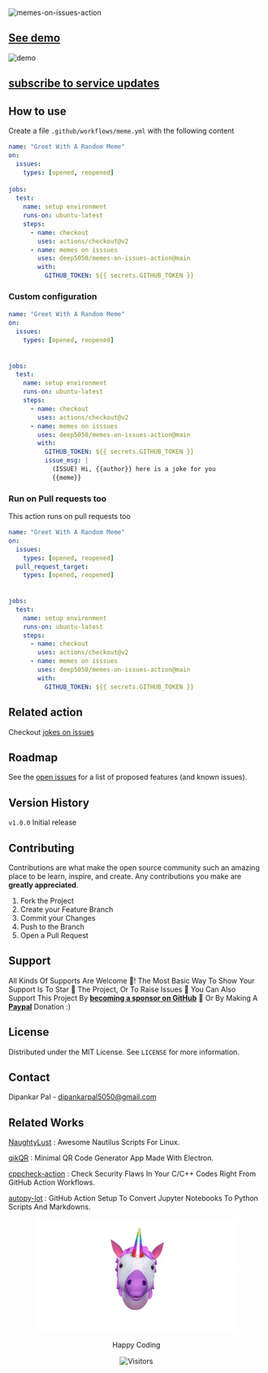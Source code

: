 ![memes-on-issues-action](https://socialify.git.ci/deep5050/memes-on-issues-action/image?description=1&descriptionEditable=Greet%20the%20issue%20raiser%20with%20a%20customizable%20message%20and%20a%20bonus%20programming%20meme%20&font=KoHo&forks=1&issues=1&language=1&owner=1&pattern=Brick%20Wall&pulls=1&stargazers=1&theme=Light)


## [See demo](https://github.com/deep5050/memes-on-issues-action/issues/1#issuecomment-728134188)
![demo](https://user-images.githubusercontent.com/27947066/99762392-6812ae00-2b1e-11eb-9e7f-e2040ed0a843.png)

## [subscribe to service updates](https://github.com/deep5050/memes-on-issues-action/issues/2)
## How to use

Create a file `.github/workflows/meme.yml` with the following content

```yaml
name: "Greet With A Random Meme"
on:
  issues:
    types: [opened, reopened]

jobs:
  test:
    name: setup environment
    runs-on: ubuntu-latest
    steps:
      - name: checkout
        uses: actions/checkout@v2
      - name: memes on isssues
        uses: deep5050/memes-on-issues-action@main
        with:
          GITHUB_TOKEN: ${{ secrets.GITHUB_TOKEN }}

```
### Custom configuration

```yaml
name: "Greet With A Random Meme"
on:
  issues:
    types: [opened, reopened]


jobs:
  test:
    name: setup environment
    runs-on: ubuntu-latest
    steps:
      - name: checkout
        uses: actions/checkout@v2
      - name: memes on isssues
        uses: deep5050/memes-on-issues-action@main
        with:
          GITHUB_TOKEN: ${{ secrets.GITHUB_TOKEN }}
          issue_msg: |
            (ISSUE) Hi, {{author}} here is a joke for you 
            {{meme}}

```


### Run on Pull requests too

This action runs on pull requests too

```yaml
name: "Greet With A Random Meme"
on:
  issues:
    types: [opened, reopened]
  pull_request_target:
    types: [opened, reopened]


jobs:
  test:
    name: setup environment
    runs-on: ubuntu-latest
    steps:
      - name: checkout
        uses: actions/checkout@v2
      - name: memes on isssues
        uses: deep5050/memes-on-issues-action@main
        with:
          GITHUB_TOKEN: ${{ secrets.GITHUB_TOKEN }}

```


## Related action

Checkout [jokes on issues ](https://github.com/deep5050/MastJokeMara)

<!-- ROADMAP -->
## Roadmap

See the [open issues](https://github.com/deep5050/memes-on-issues-action/issues) for a list of proposed features (and known issues).


## Version History

`v1.0.0` Initial release


<!-- CONTRIBUTING -->
## Contributing

Contributions are what make the open source community such an amazing place to be learn, inspire, and create. Any contributions you make are **greatly appreciated**.

1. Fork the Project
2. Create your Feature Branch 
3. Commit your Changes 
4. Push to the Branch 
5. Open a Pull Request


## Support

All Kinds Of Supports Are Welcome :raised_hands:! The Most Basic Way To Show Your Support Is To Star :star2: The Project, Or To Raise Issues :speech_balloon: You Can Also Support This Project By [**becoming a sponsor on GitHub**](https://github.com/sponsors/deep5050) :clap: Or By Making A [**Paypal**](https://paypal.me/deep5050) Donation :)

<!-- LICENSE -->
## License

Distributed under the MIT License. See `LICENSE` for more information.



<!-- CONTACT -->
## Contact

Dipankar Pal - dipankarpal5050@gmail.com



## Related Works
[NaughtyLust](https://github.com/deep5050/NaughtyLust) : Awesome Nautilus Scripts For Linux.

[qikQR](https://github.com/deep5050/qikQR) : Minimal QR Code Generator App Made With Electron.

[cppcheck-action](https://github.com/deep5050/cppcheck-action) : Check Security Flaws In Your C/C++ Codes Right From GitHub Action Workflows.

[autopy-lot](https://github.com/deep5050/autopy-lot) : GitHub Action Setup To Convert Jupyter Notebooks To Python Scripts And Markdowns.

<div align=center>
<p align=center><img align=center src="https://raw.githubusercontent.com/liyasthomas/templates/master/assets/logo.gif" alt="unicorn" width="400">
</p>
<p align=center>Happy Coding</p>
  
<p align=center><img align=center  src="https://visitor-badge.laobi.icu/badge?page_id=deep5050.memes-on-issues-action" alt="Visitors">  </p>

</div>
